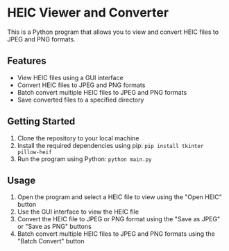 # HEIC Viewer and Converter


This is a Python program that allows you to view and convert HEIC files to JPEG and PNG formats.

**Features**
------------

* View HEIC files using a GUI interface
* Convert HEIC files to JPEG and PNG formats
* Batch convert multiple HEIC files to JPEG and PNG formats
* Save converted files to a specified directory

**Getting Started**
-------------------

1. Clone the repository to your local machine
2. Install the required dependencies using pip: `pip install tkinter pillow-heif`
3. Run the program using Python: `python main.py`

**Usage**
---------

1. Open the program and select a HEIC file to view using the "Open HEIC" button
2. Use the GUI interface to view the HEIC file
3. Convert the HEIC file to JPEG or PNG format using the "Save as JPEG" or "Save as PNG" buttons
4. Batch convert multiple HEIC files to JPEG and PNG formats using the "Batch Convert" button

